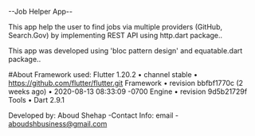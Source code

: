 --Job Helper App--

This app help the user to find jobs via multiple providers (GitHub, Search.Gov) by implementing
REST API using http.dart package..

This app was developed using 'bloc pattern design' and equatable.dart package..

#About Framework used:
    Flutter 1.20.2 • channel stable • https://github.com/flutter/flutter.git
    Framework • revision bbfbf1770c (2 weeks ago) • 2020-08-13 08:33:09 -0700
    Engine • revision 9d5b21729f
    Tools • Dart 2.9.1
    

Developed by: Aboud Shehap 
    -Contact Info: 
        email - aboudshbusiness@gmail.com